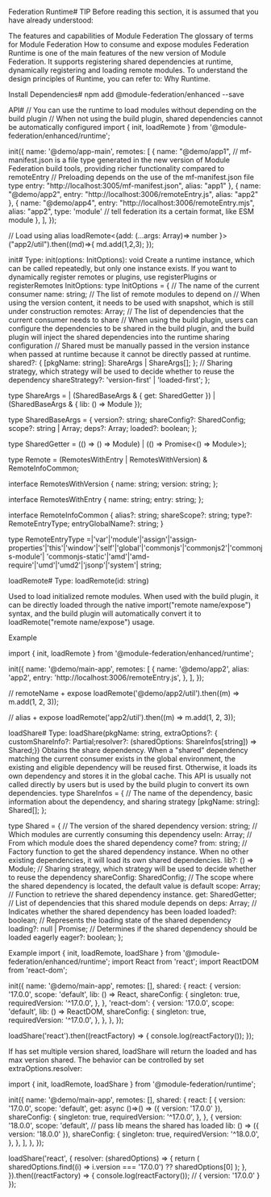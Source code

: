 Federation Runtime#
TIP
Before reading this section, it is assumed that you have already understood:

The features and capabilities of Module Federation
The glossary of terms for Module Federation
How to consume and expose modules
Federation Runtime is one of the main features of the new version of Module Federation. It supports registering shared dependencies at runtime, dynamically registering and loading remote modules. To understand the design principles of Runtime, you can refer to: Why Runtime.

Install Dependencies#
npm add @module-federation/enhanced --save


API#
// You can use the runtime to load modules without depending on the build plugin
// When not using the build plugin, shared dependencies cannot be automatically configured
import { init, loadRemote } from '@module-federation/enhanced/runtime';

init({
  name: '@demo/app-main',
  remotes: [
    {
      name: "@demo/app1",
      // mf-manifest.json is a file type generated in the new version of Module Federation build tools, providing richer functionality compared to remoteEntry
      // Preloading depends on the use of the mf-manifest.json file type
      entry: "http://localhost:3005/mf-manifest.json",
      alias: "app1"
    },
    {
      name: "@demo/app2",
      entry: "http://localhost:3006/remoteEntry.js",
      alias: "app2"
    },
{
      name: "@demo/app4",
      entry: "http://localhost:3006/remoteEntry.mjs",
      alias: "app2",
      type: 'module' // tell federation its a certain format, like ESM module
    },
  ],
});

// Load using alias
loadRemote<{add: (...args: Array<number>)=> number }>("app2/util").then((md)=>{
  md.add(1,2,3);
});


init#
Type: init(options: InitOptions): void
Create a runtime instance, which can be called repeatedly, but only one instance exists. If you want to dynamically register remotes or plugins, use registerPlugins or registerRemotes
InitOptions:
type InitOptions = {
  // The name of the current consumer
  name: string;
  // The list of remote modules to depend on
  // When using the version content, it needs to be used with snapshot, which is still under construction
  remotes: Array<Remote>;
  // The list of dependencies that the current consumer needs to share
  // When using the build plugin, users can configure the dependencies to be shared in the build plugin, and the build plugin will inject the shared dependencies into the runtime sharing configuration
  // Shared must be manually passed in the version instance when passed at runtime because it cannot be directly passed at runtime.
  shared?: {
    [pkgName: string]: ShareArgs | ShareArgs[];
  };
  // Sharing strategy, which strategy will be used to decide whether to reuse the dependency
  shareStrategy?: 'version-first' | 'loaded-first';
};

type ShareArgs =
  | (SharedBaseArgs & { get: SharedGetter })
  | (SharedBaseArgs & { lib: () => Module });

type SharedBaseArgs = {
  version?: string;
  shareConfig?: SharedConfig;
  scope?: string | Array<string>;
  deps?: Array<string>;
  loaded?: boolean;
};

type SharedGetter = (() => () => Module) | (() => Promise<() => Module>);

type Remote = (RemotesWithEntry | RemotesWithVersion) & RemoteInfoCommon;

interface RemotesWithVersion {
  name: string;
  version: string;
};

interface RemotesWithEntry {
  name: string;
  entry: string;
};

interface RemoteInfoCommon {
  alias?: string;
  shareScope?: string;
  type?: RemoteEntryType;
  entryGlobalName?: string;
}

type RemoteEntryType =|'var'|'module'|'assign'|'assign-properties'|'this'|'window'|'self'|'global'|'commonjs'|'commonjs2'|'commonjs-module'| 'commonjs-static'|'amd'|'amd-require'|'umd'|'umd2'|'jsonp'|'system'| string;


loadRemote#
Type: loadRemote(id: string)

Used to load initialized remote modules. When used with the build plugin, it can be directly loaded through the native import("remote name/expose") syntax, and the build plugin will automatically convert it to loadRemote("remote name/expose") usage.

Example

import { init, loadRemote } from '@module-federation/enhanced/runtime';

init({
  name: '@demo/main-app',
  remotes: [
    {
      name: '@demo/app2',
      alias: 'app2',
      entry: 'http://localhost:3006/remoteEntry.js',
    },
  ],
});

// remoteName + expose
loadRemote('@demo/app2/util').then((m) => m.add(1, 2, 3));

// alias + expose
loadRemote('app2/util').then((m) => m.add(1, 2, 3));


loadShare#
Type: loadShare(pkgName: string, extraOptions?: { customShareInfo?: Partial<Shared>;resolver?: (sharedOptions: ShareInfos[string]) => Shared;})
Obtains the share dependency. When a "shared" dependency matching the current consumer exists in the global environment, the existing and eligible dependency will be reused first. Otherwise, it loads its own dependency and stores it in the global cache.
This API is usually not called directly by users but is used by the build plugin to convert its own dependencies.
type ShareInfos = {
  // The name of the dependency, basic information about the dependency, and sharing strategy
  [pkgName: string]: Shared[];
};

type Shared = {
  // The version of the shared dependency
  version: string;
  // Which modules are currently consuming this dependency
  useIn: Array<string>;
  // From which module does the shared dependency come?
  from: string;
  // Factory function to get the shared dependency instance. When no other existing dependencies, it will load its own shared dependencies.
  lib?: () => Module;
  // Sharing strategy, which strategy will be used to decide whether to reuse the dependency
  shareConfig: SharedConfig;
  // The scope where the shared dependency is located, the default value is default
  scope: Array<string>;
  // Function to retrieve the shared dependency instance.
  get: SharedGetter;
  // List of dependencies that this shared module depends on
  deps: Array<string>;
  // Indicates whether the shared dependency has been loaded
  loaded?: boolean;
  // Represents the loading state of the shared dependency
  loading?: null | Promise<any>;
  // Determines if the shared dependency should be loaded eagerly
  eager?: boolean;
};


Example
import { init, loadRemote, loadShare } from '@module-federation/enhanced/runtime';
import React from 'react';
import ReactDOM from 'react-dom';

init({
  name: '@demo/main-app',
  remotes: [],
  shared: {
    react: {
      version: '17.0.0',
      scope: 'default',
      lib: () => React,
      shareConfig: {
        singleton: true,
        requiredVersion: '^17.0.0',
      },
    },
    'react-dom': {
      version: '17.0.0',
      scope: 'default',
      lib: () => ReactDOM,
      shareConfig: {
        singleton: true,
        requiredVersion: '^17.0.0',
      },
    },
  },
});

loadShare('react').then((reactFactory) => {
  console.log(reactFactory());
});


If has set multiple version shared, loadShare will return the loaded and has max version shared. The behavior can be controlled by set extraOptions.resolver:

import { init, loadRemote, loadShare } from '@module-federation/runtime';

init({
  name: '@demo/main-app',
  remotes: [],
  shared: {
    react: [
      {
        version: '17.0.0',
        scope: 'default',
        get: async ()=>() => ({ version: '17.0.0' }),
        shareConfig: {
          singleton: true,
          requiredVersion: '^17.0.0',
        },
      },
      {
        version: '18.0.0',
        scope: 'default',
        // pass lib means the shared has loaded
        lib: () => ({ version: '18.0.0' }),
        shareConfig: {
          singleton: true,
          requiredVersion: '^18.0.0',
        },
      },
    ],
  },
});

loadShare('react', {
   resolver: (sharedOptions) => {
      return (
        sharedOptions.find((i) => i.version === '17.0.0') ?? sharedOptions[0]
      );
  },
 }).then((reactFactory) => {
  console.log(reactFactory()); // { version: '17.0.0' }
});